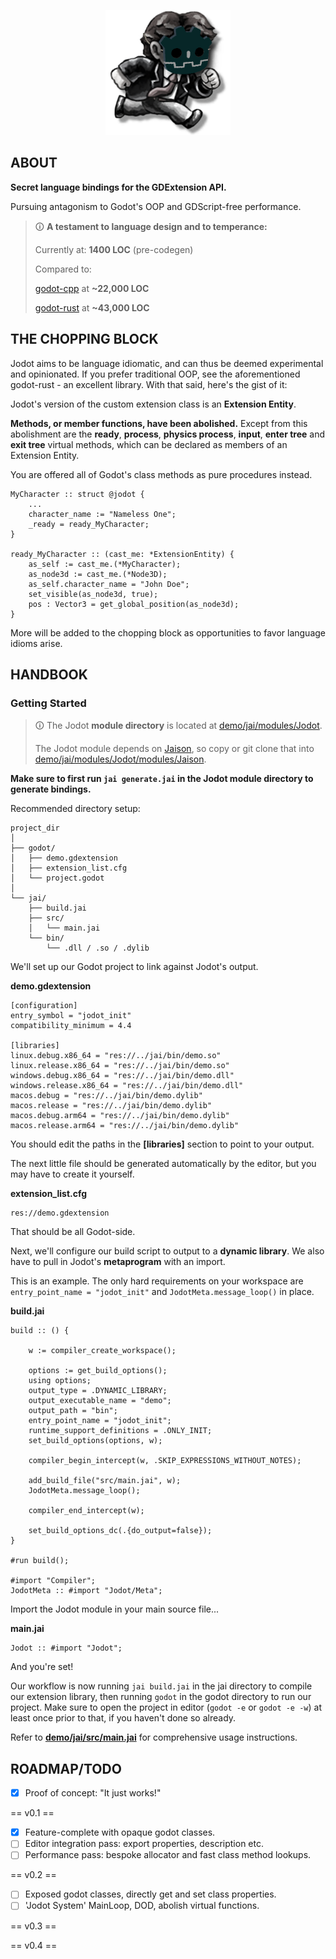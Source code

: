 <p align="center">
<img src="demo/godot/icon.png" alt="logo" width="200"/>
</p>

## ABOUT
**Secret language bindings for the GDExtension API.**

Pursuing antagonism to Godot's OOP and GDScript-free performance.

> 🛈 **A testament to language design and to temperance:**
>
> Currently at: **1400 LOC** (pre-codegen)
>
> Compared to:
>
> [godot-cpp](https://github.com/godotengine/godot-cpp) at **~22,000 LOC**
> 
> [godot-rust](https://github.com/godot-rust/gdext) at **~43,000 LOC**

## THE CHOPPING BLOCK

Jodot aims to be language idiomatic, and can thus be deemed experimental and opinionated. If you prefer traditional OOP, see the aforementioned godot-rust - an excellent library. With that said, here's the gist of it:

Jodot's version of the custom extension class is an **Extension Entity**.

**Methods, or member functions, have been abolished.** Except from this abolishment are the **ready**, **process**, **physics process**, **input**, **enter tree** and **exit tree** virtual methods, which can be declared as members of an Extension Entity.

You are offered all of Godot's class methods as pure procedures instead.

```jai
MyCharacter :: struct @jodot {
    ...
    character_name := "Nameless One";
    _ready = ready_MyCharacter;
}

ready_MyCharacter :: (cast_me: *ExtensionEntity) {
    as_self := cast_me.(*MyCharacter);
    as_node3d := cast_me.(*Node3D);
    as_self.character_name = "John Doe";
    set_visible(as_node3d, true);
    pos : Vector3 = get_global_position(as_node3d);
}
```

More will be added to the chopping block as opportunities to favor language idioms arise.

## HANDBOOK
### Getting Started
> 🛈 The Jodot **module directory** is located at [demo/jai/modules/Jodot](demo/jai/modules/Jodot).
>
> The Jodot module depends on [Jaison](https://github.com/rluba/jaison), so copy or git clone that into [demo/jai/modules/Jodot/modules/Jaison](demo/jai/modules/Jodot/modules/Jaison).

**Make sure to first run `jai generate.jai` in the Jodot module directory to generate bindings.**

Recommended directory setup:
```
project_dir
│
├── godot/
│   ├── demo.gdextension
│   ├── extension_list.cfg
│   └── project.godot
│
└── jai/
    ├── build.jai
    ├── src/
    │   └── main.jai
    └── bin/
        └── .dll / .so / .dylib
```
We'll set up our Godot project to link against Jodot's output.

**demo.gdextension**
```
[configuration]
entry_symbol = "jodot_init"
compatibility_minimum = 4.4

[libraries]
linux.debug.x86_64 = "res://../jai/bin/demo.so"
linux.release.x86_64 = "res://../jai/bin/demo.so"
windows.debug.x86_64 = "res://../jai/bin/demo.dll"
windows.release.x86_64 = "res://../jai/bin/demo.dll"
macos.debug = "res://../jai/bin/demo.dylib"
macos.release = "res://../jai/bin/demo.dylib"
macos.debug.arm64 = "res://../jai/bin/demo.dylib"
macos.release.arm64 = "res://../jai/bin/demo.dylib"
```
You should edit the paths in the **[libraries]** section to point to your output.

The next little file should be generated automatically by the editor, but you may have to create it yourself.

**extension_list.cfg**
```
res://demo.gdextension
```
That should be all Godot-side. 

Next, we'll configure our build script to output to a **dynamic library**. We also have to pull in Jodot's **metaprogram** with an import.

This is an example. The only hard requirements on your workspace are `entry_point_name = "jodot_init"` and `JodotMeta.message_loop()` in place.

**build.jai**
```jai
build :: () {

    w := compiler_create_workspace();

    options := get_build_options();
    using options;
    output_type = .DYNAMIC_LIBRARY;
    output_executable_name = "demo";
    output_path = "bin";
    entry_point_name = "jodot_init";
    runtime_support_definitions = .ONLY_INIT;
    set_build_options(options, w);

    compiler_begin_intercept(w, .SKIP_EXPRESSIONS_WITHOUT_NOTES);

    add_build_file("src/main.jai", w);
    JodotMeta.message_loop();

    compiler_end_intercept(w);

    set_build_options_dc(.{do_output=false});
}

#run build();

#import "Compiler";
JodotMeta :: #import "Jodot/Meta";
```
Import the Jodot module in your main source file...

**main.jai**
```jai
Jodot :: #import "Jodot";
```
And you're set!

Our workflow is now running `jai build.jai` in the jai directory to compile our extension library, then running `godot` in the godot directory to run our project.
Make sure to open the project in editor (`godot -e` or `godot -e -w`) at least once prior to that, if you haven't done so already.

Refer to [**demo/jai/src/main.jai**](https://github.com/paylanon/Jodot/blob/main/demo/jai/src/main.jai) for comprehensive usage instructions.

## ROADMAP/TODO

- [x] Proof of concept: "It just works!"

== v0.1 ==

- [x] Feature-complete with opaque godot classes.
- [ ] Editor integration pass: export properties, description etc.
- [ ] Performance pass: bespoke allocator and fast class method lookups.

== v0.2 ==

- [ ] Exposed godot classes, directly get and set class properties.
- [ ] 'Jodot System' MainLoop, DOD, abolish virtual functions.

== v0.3 ==

== v0.4 ==
